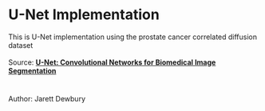 # U-Net Implementation
This is U-Net implementation using the prostate cancer correlated diffusion dataset
<br><br>
Source: [**U-Net: Convolutional Networks for Biomedical Image Segmentation**](https://arxiv.org/pdf/1505.04597.pdf)
<br>
#  
Author: Jarett Dewbury
